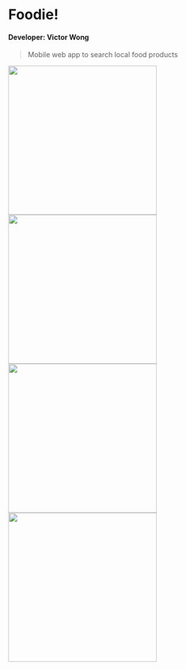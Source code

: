 # Foodie!
#### Developer: Victor Wong

> Mobile web app to search local food products

<div>
  <img src="https://foodie2020.s3-us-west-1.amazonaws.com/foodie1.png" width=300/>
  <img src="https://foodie2020.s3-us-west-1.amazonaws.com/foodie2.png" width=300/>
  <br/>
  <img src="https://foodie2020.s3-us-west-1.amazonaws.com/foodie3.png" width=300/>
  <img src="https://foodie2020.s3-us-west-1.amazonaws.com/foodie4.png" width=300/>
</div>
